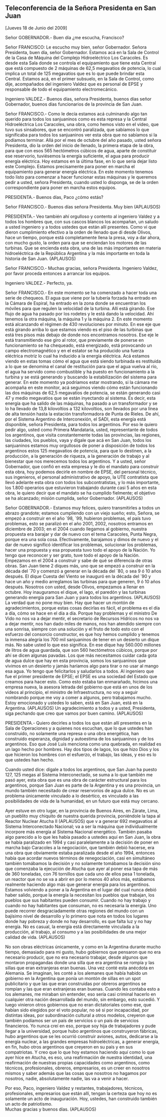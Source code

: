 Teleconferencia de la Señora Presidenta en San Juan
---------------------------------------------------

[Jueves 18 de Junio del 2009]

Señor GOBERNADOR.- Buen día ¿me escucha, Francisco?

Señor FRANCISCO: Le escucho muy bien, señor Gobernador. Señora
Presidenta, buen día, señor Gobernador. Estamos acá en la Sala de
Control de la Casa de Máquina del Complejo Hidroeléctrico Los Caracoles.
Es desde esta Sala donde se controla el equipamiento que tiene esta
Central que está compuesto de 2 máquinas de 62,5 megavatios de potencia,
lo cual implica un total de 125 megavatios que es lo que puede brindar
esta Central. Estamos acá, en el primer subsuelo, en la Sala de Control,
como dije, acompañados del ingeniero Valdez que es personal de EPSE y
responsable de todo el equipamiento electromecánico.

Ingeniero VALDEZ.- Buenos días, señora Presidenta, buenos días señor
Gobernador, buenos días funcionarios de la provincia de San Juan.

Señor FRANCISCO.- Como le decía estamos acá culminando algo tan querido
para todos los sanjuaninos como es esta represa y la Central
Hidroeléctrica Los Caracoles, una obra, como hemos visto en el video,
que tuvo sus sinsabores, que se encontró paralizada, que sabíamos lo que
significaba para todos los sanjuaninos ver esta obra que no sabíamos si
la podíamos terminar. Allá por el mes de octubre del año pasado, usted
señora Presidenta, dio la orden del inicio de llenado, la primera etapa
de la obra, para que con esos 565 hectómetros cúbicos de agua, aparte de
constituir ese reservorio, tuviésemos la energía suficiente, el agua
para producir energía eléctrica. Hoy estamos en la última fase, en lo
que sería dejar listo este Complejo. Estamos precisamente para poner en
marcha el equipamiento para generar energía eléctrica. En este momento
tenemos todo listo para comenzar a hacer funcionar estas máquinas y le
queremos pedir a usted, señora Presidenta, cuando usted lo disponga, se
de la orden correspondiente para poner en marcha estos equipos.

PRESIDENTA.- Buenos días, Paco ¿cómo estás?

Señor FRANCISCO.- Buenos días señora Presidenta. Muy bien (APLAUSOS)

PRESIDENTA.- Veo también ahí orgulloso y contento al ingeniero Valdez y
a todos los hombres que, con sus cascos blancos los acompañan, un saludo
a usted ingeniero y a todos ustedes que están allí presentes. Como vi
que dieron cumplimiento efectivo a la orden de llenado que di desde
Olivos, hace un tiempo, porque está completamente llena la presa, voy a
dar ahora, con mucho gusto, la orden para que se enciendan los motores
de las turbinas. Que se encienda esta obra, una de las más importantes
en materia hidroeléctrica de la República Argentina y la más importante
en toda la historia de San Juan. (APLAUSOS)

Señor FRANCISCO.- Muchas gracias, señora Presidenta. Ingeniero Valdez,
por favor proceda entonces a arrancar los equipos.

Ingeniero VALDEZ.- Perfecto, ya.

Señor FRANCISCO.- En este momento se ha comenzado a hacer toda una serie
de chequeos. El agua que viene por la tubería forzada ha entrado en la
Cámara de Espiral, ha entrado en la zona donde se encuentran los móviles
para que regulen la velocidad de la turbina. Allí está girando. Ese
flujo de agua ha pasado por los rodetes y le está dando la velocidad.
Ahí tenemos la otra máquina, la máquina 1 y la máquina 2. En este
momento está alcanzando el régimen de 430 revoluciones por minuto. En
ese eje que está girando arriba lo que estamos viendo es el piso de las
turbinas que está tres pisos más debajo de donde nos encontramos
nosotros. Ese eje le está transmitiendo ese giro al rotor, que
previamente de ponerse en funcionamiento se ha chequeado, está
energizado, está provocando un campo electromagnético y en el estator se
ha producido una fuerza eléctrica motriz lo cual ha inducido a la
energía eléctrica. Acá estamos viendo en estas tomas cómo el agua que
está siendo turbinada es restituida a lo que se denomina el canal de
restitución para que el agua vuelva al río, el agua ha servido como
combustible y ha puesto en funcionamiento a la turbina y se está
generando y buscando la estabilización del sistema para generar. En este
momento ya podríamos estar mostrando, si la cámara me acompaña en este
monitor, acá seguimos viendo cómo están funcionando las dos máquinas de
62,5 megavatios de potencia, se están generando casi 47 y medio
megavatios que se están inyectando al sistema. Es decir, esta energía
que ha salido de las máquinas, ha pasado a un transformador y se lo ha
llevado de 13,8 kilovoltios a 132 kilovoltios, son llevados por una
línea de alta tensión hasta la estación transformadora de Punta de
Rieles. De ahí, por el Sistema Argentino de Interconexión, el SADI, esta
energía está disponible, señora Presidenta, para todos los argentinos.
Por eso le quiero pedir algo, usted como Primera Mandataria, usted,
representante de todos los argentinos, que visita constantemente todas
las provincias, las regiones, las ciudades, los pueblos, vaya y dígale
que acá en San Juan, todos los sanjuaninos estamos muy orgullosos de
poner a disposición de todos los argentinos estos 125 megavatios de
potencia, para que lo destinen, a la producción, a la generación de
riqueza, a la generación de trabajo y al bienestar que nos merecemos
todos los argentinos. Y a usted, señor Gobernador, que confió en esta
empresa y le dio el mandato para construir esta obra, hoy podemos
decirle en nombre de EPSE, del personal técnico, sus ingenieros, el
personal administrativo de apoyo, la UTE contratista que llevó adelante
esta obra con todos los subcontratistas, y lo más importante, los 1.800
operarios que estuvieron trabajando durante casi 5 años en esta obra, le
quiero decir que el mandato se ha cumplido fielmente; el objetivo se ha
alcanzado; misión cumplida, señor Gobernador. (APLAUSOS)

Señor GOBERNADOR.- Estamos muy felices, quiero transmitirles a todos un
abrazo grandote; estamos cumpliendo con un viejo sueño; esto, Señora, se
empezó a construir en el año ´98, ´99, hubieron problemas, el país tuvo
problemas, esto se paralizó en el año 2001, 2002, nosotros entramos en
diciembre de 2003; en el 2004 cuando llegamos al gobierno, nuestra
propuesta era barajar y dar de nuevo con el tema Caracoles, Punta Negra,
porque era una sola cosa. Efectivamente, barajamos y dimos de nuevo y el
dar de nuevo significó identificar los problemas, solucionar los
problemas, hacer una propuesta y esa propuesta tuvo todo el apoyo de la
Nación. Yo tengo que reconocer y ser grato, tuve todo el apoyo de la
Nación. Empezamos en el 2004 a construir y sabe de qué se diferencia de
otras obras. San Juan tiene 2 diques más, uno que se empezó a construir
en la década del ´70 y comenzó a generar en la década del ´80, o sea 9 ó
10 años después. El dique Cuesta del Viento se inauguró en la década del
´90 y hace un año y medio arreglamos las turbinas para que generen, 9 ó
10 años después. Nosotros con usted, desde Olivos, empezamos a llenar en
octubre. Hoy inauguramos el dique, el lago, el paredón y las turbinas
generando energía para San Juan y para todos los argentinos. (APLAUSOS)
La verdad que no pone muy bien. Hay que hacer un montón de
agradecimientos, porque estas cosas decirlas es fácil, el problema es el
día a día, cómo se hace en el día a día. Porque hay problemas y el
ministro De Vido no nos va a dejar mentir, el secretario de Recursos
Hídricos no nos va a dejar mentir, nos han dado miles de manos, nos han
atendido siempre con una sonrisa, siempre con una solución y el fruto de
todo esto con el esfuerzo del consorcio constructor, es que hoy hemos
cumplido y tenemos la inmensa alegría los 700 mil sanjuaninos de tener
en un desierto un dique más. No sabe usted lo que eso significa. En ese
dique hay 560.000 millones de litros de agua guardada, que son 560
hectómetros cúbicos, porque por ahí se dicen algunas pavadas. Los que
más necesitamos cuidar cada gota de agua dulce que hay en esta
provincia, somos los sanjuaninos que vivimos en un desierto y jamás
haríamos algo para tirar o no usar al mango esa agua. Yo tengo que
felicitarlos y saludarlos a todos. Al ingeniero que fue el primer
presidente de EPSE; el EPSE es una sociedad del Estado que creamos para
hacer esto. Como esto estaba tan enmarañado, hicimos una empresa nueva,
la asesora letrada del gobierno que está en unos de los videos al
principio, el ministro de Infraestructura, no voy a seguir nombrando
porque me voy a comer a algunos, pero trabajamos mucho. Estoy emocionado
y ustedes lo saben, está en San Juan, está en la Argentina. (APLAUSOS)
Un agradecimiento a todos y a usted, Presidenta, siga pechando que creo
que vamos por buen camino. (APLAUSOS)

PRESIDENTA.- Quiero decirles a todos los que están allí presentes en la
Sala de Operaciones y a quienes nos escuchan, que lo que ustedes han
construido, no solamente una represa o una obra energética, han
construido esperanza, dignidad y autoestima de los sanjuaninos y de los
argentinos. Eso que José Luis menciona como una quebrada, en realidad es
un lago hecho por hombres. Hay dos tipos de lagos, los que hizo Dios y
los que hicieron los hombres con el esfuerzo, el trabajo, las ideas, y
eso es lo que ustedes han hecho.

Cuando usted dice: dígale a todos los argentinos, que San Juan ha puesto
127, 125 megas al Sistema Interconectado, se suma a lo que también me
pasó ayer, esta obra que es una obra de carácter estructural para los
argentinos, porque San Juan es parte de la Argentina y es una provincia,
un mundo también necesitado de crear reservorios de agua dulce. No es un
problema únicamente vinculado a lo desértico, es vinculado a las
posibilidades de vida de la humanidad, en un futuro que está muy
cercano.

Ayer estuve en otro lugar, en la provincia de Buenos Aires, en Zárate,
Lima, un pueblito muy chiquito de nuestra querida provincia, poniéndole
la tapa al Reactor Nuclear Atucha II (APLAUSOS) que v a generar 692
megavatios al Sistema Interconectado Nacional; va a ser la máquina que
individualmente incorpore más energía al Sistema Nacional energético.
También pasaba algo parecido a lo que les había pasado a ustedes aquí en
San Juan, la obra se había paralizado en 1994 y casi paralelamente a la
decisión de poner en marcha bajo Caracoles a la negociación, que también
debió hacerse, era una obra que obviamente estaba paralizada desde el
año 1994, entonces había que acordar nuevos términos de renegociación,
casi en simultáneo también tomábamos la decisión y no solamente
tomábamos la decisión sino que comenzaba la ejecución de Atucha que ayer
al poner esa tapa de más de 360 toneladas, con 76 tornillos que cada uno
de ellos pesa 1 tonelada, un reactor que no se va a abrir en por lo
menos 40 años más, estábamos realmente haciendo algo más que generar
energía para los argentinos. Estamos volviendo a poner a la Argentina en
el lugar del cual nunca debió haber salido, porque la energía la
necesitan los pueblos que trabajan, los pueblos que sus habitantes
pueden consumir. Cuando no hay trabajo y cuando no hay habitantes que
consuman, no es necesaria la energía. Uno puede recorrer
desgraciadamente otras regiones del mundo con un bajísimo nivel de
desarrollo y lo primero que nota en todos los lugares donde hay pobreza
y donde no hay desarrollo, es que falta luz y no hay energía. No es
casual, la energía está directamente vinculada a la producción, al
trabajo, al consumo y a las posibilidades de una mejor calidad de vida.
(APLAUSOS)

No son obras eléctricas únicamente, y como en la Argentina durante mucho
tiempo, demasiado para mi gusto, hubo gobiernos que pensaron que no era
necesario producir, que no era necesario trabajar, desde algunos que
montaron propagandas donde una silla que era argentina se rompía y las
sillas que eran extranjeras eran buenas. Una vez conté esta anécdota en
Alemania. Se imaginan, les conté a los alemanes que había habido un
gobierno en la Argentina que ponía un montón de sillas en un spot
publicitario y que las que eran construidas por obreros argentinos se
rompían y las que eran extranjeras eran buenas. Cuando les contaba esto
a los alemanes, me miraban sin entender, eso sería casi criminal hacerlo
en cualquier otra nación desarrollada del mundo, sin embargo, esto
sucedió. Y luego vinieron otros gobiernos que no eran dictatoriales como
ese, que habían sido elegidos por el voto popular, no sé si por
incapacidad, por distintas ideas, por subordinación cultural a otros
modelos, creyeron que también podíamos ser un país de servicios o un
país de servicios financieros. Yo nunca creí en eso, porque soy hija de
trabajadores y pude llegar a la universidad, porque hubo argentinos que
construyeron fábricas, hubo argentinos que se les ocurrió construir
aviones, autos, dedicarse a la energía nuclear, a las grandes empresas
hidroeléctricas, a generar energía, en fin, hubo otros argentinos que
creyeron en su país y en sus compatriotas. Y creo que lo que hoy estamos
haciendo aquí como lo que ayer hice en Atucha, es eso, una reafirmación
de nuestra identidad, una reafirmación de nuestras propias capacidades
como argentinos, como técnicos, profesionales, obreros, empresarios, es
un creer en nosotros mismos y saber además que las cosas que nosotros no
hagamos por nosotros, nadie, absolutamente nadie, las va a venir a
hacer.

Por eso, Paco, ingeniero Valdez y restantes, trabajadores, técnicos,
profesionales, empresarios que están allí, tengan la certeza que hoy no
es solamente un acto de inauguración. Hoy, ustedes, han construido
también un acto de patriotismo.\
 Muchas gracias y buenos días. (APLAUSOS)

 

 

 

